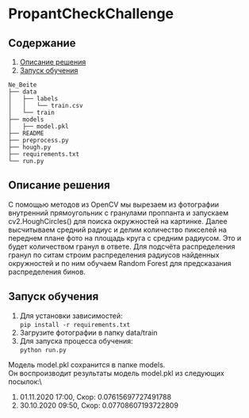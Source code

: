 # PropantCheckChallenge
## Содержание
1. [Описание решения](#overview)
2. [Запуск обучения](#training)
```
Ne_Beite
├── data
│   ├── labels
│   │   └── train.csv
│   └── train
├── models
│   ├── model.pkl
├── README
├── preprocess.py
├── hough.py
├── requirements.txt
└── run.py
```
## Описание решения <a name="overview"></a>
 С помощью методов из OpenCV мы вырезаем из фотографии внутренний прямоугольник с гранулами проппанта и запускаем cv2.HoughCircles() для поиска окружностей на картинке. Далее высчитываем средний радиус и делим количество пикселей на переднем плане фото на площадь круга с средним радиусом. Это и будет количеством гранул в ответе. 
 Для подсчёта распределения гранул по ситам строим распределения радиусов найденных окружностей и по ним обучаем Random Forest для предсказания распределения бинов.

## Запуск обучения <a name="training"></a>
1. Для установки зависимостей:\
```pip install -r requirements.txt```
2. Загрузите фотографии в папку data/train
3. Для запуска процесса обучения:\
```python run.py```

Модель model.pkl сохранится в папке models.\
Он воспроизводит результаты модель model.pkl из следующих посылок:\
1. 01.11.2020 17:00, Скор: 0.07615697727491788
2. 30.10.2020 09:50, Скор: 0.07708607193722809
